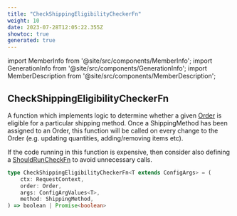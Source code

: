 ```yaml
---
title: "CheckShippingEligibilityCheckerFn"
weight: 10
date: 2023-07-28T12:05:22.355Z
showtoc: true
generated: true
---
```

<!-- This file was generated from the Vendure source. Do not modify. Instead, re-run the "docs:build" script -->
import MemberInfo from '@site/src/components/MemberInfo';
import GenerationInfo from '@site/src/components/GenerationInfo';
import MemberDescription from '@site/src/components/MemberDescription';


## CheckShippingEligibilityCheckerFn

<GenerationInfo sourceFile="packages/core/src/config/shipping-method/shipping-eligibility-checker.ts" sourceLine="123" packageName="@vendure/core" />

A function which implements logic to determine whether a given <a href='/reference/typescript-api/entities/order#order'>Order</a> is eligible for
a particular shipping method. Once a ShippingMethod has been assigned to an Order, this
function will be called on every change to the Order (e.g. updating quantities, adding/removing
items etc).

If the code running in this function is expensive, then consider also defining
a <a href='/reference/typescript-api/shipping/should-run-check-fn#shouldruncheckfn'>ShouldRunCheckFn</a> to avoid unnecessary calls.

```ts title="Signature"
type CheckShippingEligibilityCheckerFn<T extends ConfigArgs> = (
    ctx: RequestContext,
    order: Order,
    args: ConfigArgValues<T>,
    method: ShippingMethod,
) => boolean | Promise<boolean>
```
